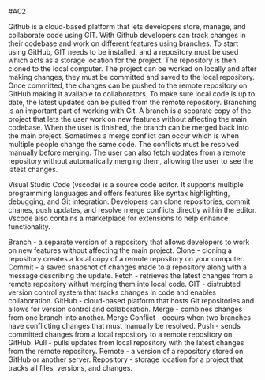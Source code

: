 #A02

Github is a cloud-based platform that lets developers store, manage, and collaborate code using GIT. With Github developers can track changes in their codebase and work on different features using branches. To start using GitHub, GIT needs to be installed, and a repository must be used which acts as a storage location for the project. The repository is then cloned to the local computer. The project can be worked on locally and after making changes, they must be committed and saved to the local repository. Once committed, the changes can be pushed to the remote repository on GitHub making it available to collaborators. To make sure local code is up to date, the latest updates can be pulled from the remote repository. Branching is an important part of working with Git. A branch is a separate copy of the project that lets the user work on new features without affecting the main codebase. When the user is finished, the branch can be merged back into the main project. Sometimes a merge conflict can occur which is when multiple people change the same code. The conflicts must be resolved manually before merging. The user can also fetch updates from a remote repository without automatically merging them, allowing the user to see the latest changes.

Visual Studio Code (vscode) is a source code editor. It supports multiple programming languages and offers features like syntax highlighting, debugging, and Git integration. Developers can clone repositories, commit chanes, push updates, and resolve merge conflicts directly within the editor. Vscode also contains a marketplace for extensions to help enhance functionality.

Branch - a separate version of a repository that allows developers to work on new features without affecting the main project.
Clone - cloning a repository creates a local copy of a remote repository on your computer.
Commit - a saved snapshot of changes made to a repository along with a message describing the update.
Fetch - retrieves the latest changes from a remote repository withut merging them into local code.
GIT - distrubted version control system that tracks changes in code and enables collaboration.
GitHub - cloud-based platform that hosts Git repositories and allows for version control and collaboration.
Merge - combines changes from one branch into another.
Merge Conflict - occurs when two branches have conflicting changes that must manually be resolved.
Push - sends committed changes from a local repository to a remote repository on GitHub.
Pull - pulls updates from local repository with the latest changes from the remote repository.
Remote - a version of a repository stored on GitHub or another server.
Repository - storage location for a project that tracks all files, versions, and changes.
